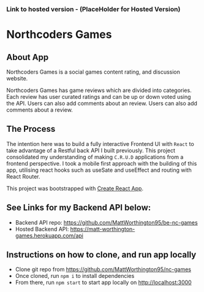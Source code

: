 ### Link to hosted version - (PlaceHolder for Hosted Version)

# Northcoders Games

## About App

Northcoders Games is a social games content rating, and discussion website.

Northcoders Games has game reviews which are divided into categories. Each review has user curated ratings and can be up or down voted using the API. Users can also add comments about an review. Users can also add comments about a review.

## The Process

The intention here was to build a fully interactive Frontend UI with `React` to take advantage of a Restful back API I built previously. This project consolidated my understanding of making `C.R.U.D` applications from a frontend perspective. I took a mobile first approach with the building of this app, utilising react hooks such as useSate and useEffect and routing with React Router.

This project was bootstrapped with [Create React App](https://github.com/facebook/create-react-app).

## See Links for my Backend API below:

- Backend API repo: https://github.com/MattWorthington95/be-nc-games
- Hosted Backend API: https://matt-worthington-games.herokuapp.com/api

## Instructions on how to clone, and run app locally

- Clone git repo from https://github.com/MattWorthington95/nc-games
- Once cloned, run `npm i` to install dependencies
- From there, run `npm start` to start app locally on [http://localhost:3000](http://localhost:3000)

